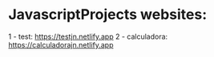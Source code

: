 # JavascriptProjects websites:
1 - test: https://testjn.netlify.app
2 - calculadora: https://calculadorajn.netlify.app
